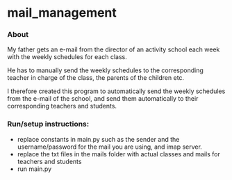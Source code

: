 # mail_management

### About

My father gets an e-mail from the director of an activity school each week with the weekly schedules for each class.

He has to manually send the weekly schedules to the corresponding teacher in charge of the class, the parents of the children etc.

I therefore created this program to automatically send the weekly schedules from the e-mail of the school, and send them automatically to their corresponding teachers and students.

### Run/setup instructions:

- replace constants in main.py such as the sender and the username/password for the mail you are using, and imap server.
- replace the txt files in the mails folder with actual classes and mails for teachers and students
- run main.py

